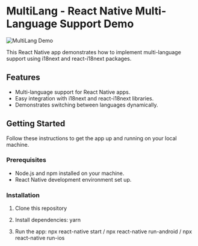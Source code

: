 # MultiLang - React Native Multi-Language Support Demo

![MultiLang Demo](./Multilang.gif)

This React Native app demonstrates how to implement multi-language support using i18next and react-i18next packages.

## Features

- Multi-language support for React Native apps.
- Easy integration with i18next and react-i18next libraries.
- Demonstrates switching between languages dynamically.

## Getting Started

Follow these instructions to get the app up and running on your local machine.

### Prerequisites

- Node.js and npm installed on your machine.
- React Native development environment set up.

### Installation

1. Clone this repository

2. Install dependencies: yarn

3. Run the app:
   npx react-native start /
   npx react-native run-android /
   npx react-native run-ios
